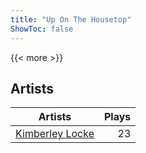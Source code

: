 ```yaml
---
title: "Up On The Housetop"
ShowToc: false
---
```


{{< more >}}

## Artists
Artists | Plays 
----- | -----: 
[Kimberley Locke](/artists/kimberley-locke-122102) | 23

